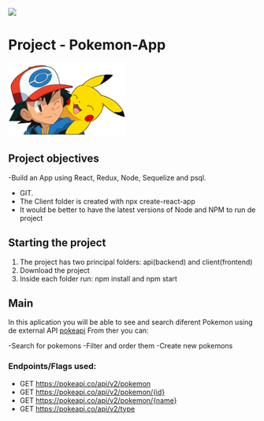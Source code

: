 <p align='left'>
    <img src='https://static.wixstatic.com/media/85087f_0d84cbeaeb824fca8f7ff18d7c9eaafd~mv2.png/v1/fill/w_160,h_30,al_c,q_85,usm_0.66_1.00_0.01/Logo_completo_Color_1PNG.webp' </img>
</p>

#  Project - Pokemon-App

<p align="left">
  <img height="150" src="./pokemon.png" />
</p>

## Project objectives

-Build an App using React, Redux, Node, Sequelize and psql.
- GIT.
- The Client folder is created with npx create-react-app
- It would be better to have the latest versions of Node and NPM to run de project

## Starting the project

 1. The project has two principal folders: api(backend) and client(frontend)
 2. Download the project
 3. Inside each folder run: npm install and npm start 


## Main

In this aplication you will be able to see and search diferent Pokemon using de external API [pokeapi](https://pokeapi.co/) 
From ther you can:

-Search for pokemons
-Filter and order them
-Create new pokemons

### Endpoints/Flags used:

  - GET https://pokeapi.co/api/v2/pokemon
  - GET https://pokeapi.co/api/v2/pokemon/{id}
  - GET https://pokeapi.co/api/v2/pokemon/{name}
  - GET https://pokeapi.co/api/v2/type



